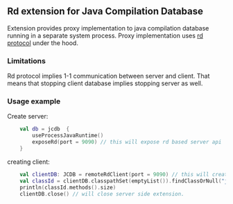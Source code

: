 ## Rd extension for Java Compilation Database

Extension provides proxy implementation to java compilation database running in a separate system process. Proxy implementation uses [rd protocol](https://github.com/JetBrains/rd) under the hood.

### Limitations

Rd protocol implies 1-1 communication between server and client. That means that stopping client database implies stopping server as well.

### Usage example

Create server:

```kotlin
    val db = jcdb  {
        useProcessJavaRuntime()
        exposeRd(port = 9090) // this will expose rd based server api
    }
```

creating client: 

```kotlin
    val clientDB: JCDB = remoteRdClient(port = 9090) // this will create client database
    val classId = clientDB.classpathSet(emptyList()).findClassOrNull("java.util.HashMap")
    println(classId.methods().size)
    clientDB.close() // will close server side extension.
```

